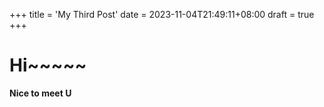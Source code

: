 +++
title = 'My Third Post'
date = 2023-11-04T21:49:11+08:00
draft = true
+++

# Hi~~~~~

**Nice to meet U**